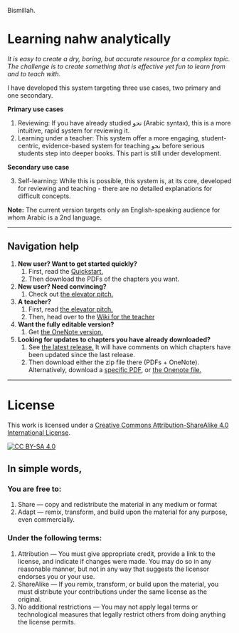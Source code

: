Bismillah.

# Learning nahw analytically

_It is easy to create a dry, boring, but accurate resource for a complex topic. The challenge is to create something that is effective yet fun to learn from and to teach with._

I have developed this system targeting three use cases, two primary and one secondary.

**Primary use cases**
1. Reviewing: If you have already studied نحو (Arabic syntax), this is a more intuitive, rapid system for reviewing it.
2. Learning under a teacher: This system offer a more engaging, student-centric, evidence-based system for teaching نحو before serious students step into deeper books. This part is still under development.

**Secondary use case**

3. Self-learning: While this is possible, this system is, at its core, developed for reviewing and teaching - there are no detailed explanations for difficult concepts.

**Note:** The current version targets only an English-speaking audience for whom Arabic is a 2nd language.

--------
## Navigation help
1. **New user? Want to get started quickly?**
	1. First, read the [Quickstart.](https://github.com/zahidsyed/learning-nahw-analytically/blob/main/pdf/00%20-%20Quickstart.pdf)
	2. Then download the PDFs of the chapters you want.
2. **New user? Need convincing?**
	1. Check out [the elevator pitch.](https://github.com/zahidsyed/learning-nahw-analytically/blob/main/pdf/00%20-%20The%20elevator%20pitch.pdf)
3. **A teacher?**
	1. First, read [the elevator pitch.](https://github.com/zahidsyed/learning-nahw-analytically/blob/main/pdf/00%20-%20The%20elevator%20pitch.pdf)
	2. Then, head over to the [Wiki for the teacher](https://github.com/zahidsyed/learning-nahw-analytically/blob/main/pdf/00%20-%20Wiki%20-%20for%20the%20teacher.pdf)
4. **Want the fully editable version?**
	1. Get [the OneNote version.](https://github.com/zahidsyed/learning-nahw-analytically/tree/main/onenote)
5. **Looking for updates to chapters you have already downloaded?**
  	1. See [the latest release.](https://github.com/zahidsyed/learning-nahw-analytically/releases/latest) It will have comments on which chapters have been updated since the last release.
  	2. Then download either the zip file there (PDFs + OneNote). Alternatively, download a [specific PDF](https://github.com/zahidsyed/learning-nahw-analytically/tree/main/pdf), or [the Onenote file.](https://github.com/zahidsyed/learning-nahw-analytically/tree/main/onenote)


--------
# License
This work is licensed under a
[Creative Commons Attribution-ShareAlike 4.0 International License][cc-by-sa].

[![CC BY-SA 4.0][cc-by-sa-image]][cc-by-sa]

[cc-by-sa]: http://creativecommons.org/licenses/by-sa/4.0/
[cc-by-sa-image]: https://licensebuttons.net/l/by-sa/4.0/88x31.png
[cc-by-sa-shield]: https://img.shields.io/badge/License-CC%20BY--SA%204.0-lightgrey.svg

## In simple words,
### You are free to:
1. Share — copy and redistribute the material in any medium or format
2. Adapt — remix, transform, and build upon the material
for any purpose, even commercially.

### Under the following terms:
1. Attribution — You must give appropriate credit, provide a link to the license, and indicate if changes were made. You may do so in any reasonable manner, but not in any way that suggests the licensor endorses you or your use.
2. ShareAlike — If you remix, transform, or build upon the material, you must distribute your contributions under the same license as the original.
3. No additional restrictions — You may not apply legal terms or technological measures that legally restrict others from doing anything the license permits.

